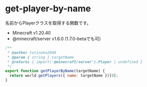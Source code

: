 # get-player-by-name
名前からPlayerクラスを取得する関数です。  

- Minecraft v1.20.40  
- @minecraft/server v1.6.0 (1.7.0-betaでも可)

```js
/**
 * @author tutinoko2048
 * @param { string } targetName
 * @returns { import('@minecraft/server').Player | undefined }
 */
export function getPlayerByName(targetName) {
  return world.getPlayers({ name: targetName })[0];
}
```
